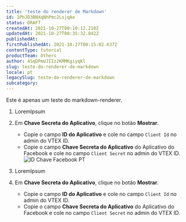 ```yaml
---
title: 'teste do renderer de Markdown'
id: 1PhJD3BNXqNhPmc2LsjqAo
status: DRAFT
createdAt: 2021-10-27T00:10:12.210Z
updatedAt: 2021-10-27T00:35:32.842Z
publishedAt: 
firstPublishedAt: 2021-10-27T00:15:02.637Z
contentType: tutorial
productTeam: Others
author: 4SqDPmUJIIz2KMMKgiyqKl
slug: teste-do-renderer-de-markdown
locale: pt
legacySlug: teste-do-renderer-de-markdown
subcategory: 
---
```


Este é apenas um teste do markdown-renderer. 

1. LoremIpsum
16. Em __Chave Secreta do Aplicativo__, clique no botão __Mostrar__.
    - Copie o campo __ID do Aplicativo__ e cole no campo `Client Id` no admin do VTEX ID.
    - Copie o campo __Chave Secreta do Aplicativo__ do Aplicativo do Facebook e cole no campo `Client Secret` no admin do VTEX ID.
    ![ID Chave Facebook PT](//images.ctfassets.net/alneenqid6w5/1kQRsAhb9kEaXHgIzIm4ba/ae15499ad9a86bc2adc92ec7907d30f6/ID_Chave_Facebook_PT.png)

1. LoremIpsum
16. Em __Chave Secreta do Aplicativo__, clique no botão __Mostrar__.
    - Copie o campo __ID do Aplicativo__ e cole no campo `Client Id` no admin do VTEX ID.
    - Copie o campo __Chave Secreta do Aplicativo__ do Aplicativo do Facebook e cole no campo `Client Secret` no admin do VTEX ID.
